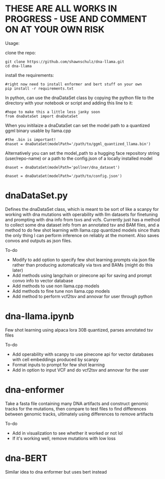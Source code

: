 # THESE ARE ALL WORKS IN PROGRESS - USE AND COMMENT ON AT YOUR OWN RISK

Usage:

clone the repo:

```
git clone https://github.com/shawnschulz/dna-llama.git
cd dna-llama
```

install the requirements:

```
#right now need to install enformer and bert stuff on your own
pip install -r requirements.txt
```

In python, can use the dnaDataSet class by copying the python file to the directory with your notebook or script and adding this line to it:

```
#hope to make this a little less janky soon
from dnaDataSet import dnaDataSet
```

When you initilaize a dnaDataSet can set the model path to a quantized ggml binary usable by llama.cpp

```
#the .bin is important!
dnaset = dnaDataSet(modelPath='/path/to/ggml_quantized_llama.bin')
```

Alternatively you can set the model_path to a hugging face repository string (user/repo-name) or a path to the config.json of a locally installed model

```
dnaset = dnaDataSet(modelPath='pollner/dna_dataset')
```

```
dnaset = dnaDataSet(modelPath='/path/to/config.json')
```

# dnaDataSet.py
Defines the dnaDataSet class, which is meant to be sort of like a scanpy for working with dna mutations with operability with llm datasets for finetuning and prompting with dna info from tsvs and vcfs. Currently just has a method to collect some dna dataset info from an annotated tsv and BAM files, and a method to do few shot learning with llama.cpp quantized models since thats the only thing I can perform inference on reliably at the moment. Also saves convos and outputs as json files.

To-do
- Modify to add option to specify few shot learning prompts via json file rather than producing automatically via tsvs and BAMs (might do this later)
- Add methods using langchain or pinecone api for saving and prompt convo info to vector database
- Add methods to use non llama.cpp models
- Add methods to fine tune non llama.cpp models
- Add method to perform vcf2tsv and annovar for user through python 

# dna-llama.ipynb
Few shot learning using alpaca lora 30B quantized, parses annotated tsv files

To-do
- Add operability with scanpy to use pinecone api for vector databases with cell embeddings produced by scanpy
- Format inputs to prompt for few shot learning
- Add in option to input VCF and do vcf2tsv and annovar for the user

# dna-enformer
Take a fasta file containing many DNA artifacts and construct genomic tracks for the mutations, then compare to test files to find differences between
genomic tracks, ultimately using differences to remove artifacts

To-do
- Add in visualization to see whether it worked or not lol
- If it's working well, remove mutations with low loss

# dna-BERT
Similar idea to dna enformer but uses bert instead
